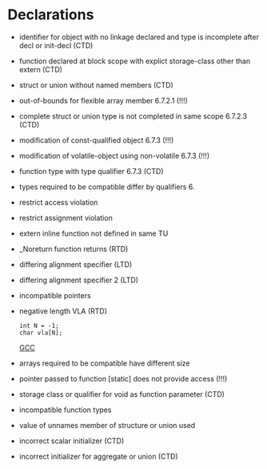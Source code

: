 # Declarations

- identifier for object with no linkage declared and type is incomplete after decl or init-decl (CTD)
- function declared at block scope with explict storage-class other than extern (CTD)
- struct or union without named members (CTD)
- out-of-bounds for flexible array member 6.7.2.1 (!!!)
- complete struct or union type is not completed in same scope 6.7.2.3 (CTD)
- modification of const-qualified object 6.7.3 (!!!)
- modification of volatile-object using non-volatile 6.7.3 (!!!)
- function type with type qualifier 6.7.3 (CTD)
- types required to be compatible differ by qualifiers 6.
- restrict access violation 
- restrict assignment violation
- extern inline function not defined in same TU 
- _Noreturn function returns (RTD)
- differing alignment specifier (LTD)
- differing alignment specifier 2 (LTD)
- incompatible pointers

- negative length VLA (RTD)
  ```
  int N = -1;
  char vla[N];
  ```
  [GCC](https://godbolt.org/z/r9Tq3vxWs)
  
- arrays required to be compatible have different size
- pointer passed to function [static] does not provide access (!!!)
- storage class or qualifier for void as function parameter (CTD)
- incompatible function types
- value of unnames member of structure or union used
- incorrect scalar initializer (CTD)
- incorrect initializer for aggregate or union (CTD)
  
